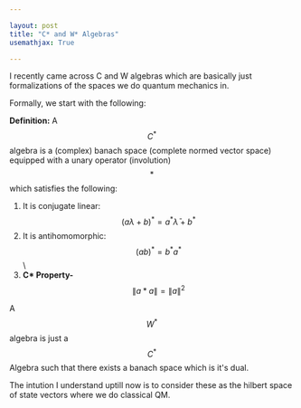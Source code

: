 ```yaml
---

layout: post
title: "C* and W* Algebras"
usemathjax: True

---
```

I recently came across C and W algebras which are basically just formalizations of the spaces we do quantum mechanics in. 

Formally, we start with the following:
   
**Definition:** A $$C^*$$ algebra is a (complex) banach space (complete normed vector space) equipped with a unary operator (involution) $$*$$ which satisfies the following:

   1. It is conjugate linear:
\
        $$(a \lambda + b)^* = a^* \bar \lambda+ b^*$$
   2. It is antihomomorphic:
\
        $$(a b)^* = b^* a^*$$
\  
   3. **C\* Property-** $$\|a * a\| = \|a\|^2$$

A $$W^*$$ algebra is just a $$C^*$$ Algebra such that there exists a banach space which is it's dual. 

The intution I understand uptill now is to consider these as the hilbert space of state vectors where we do classical QM. 
